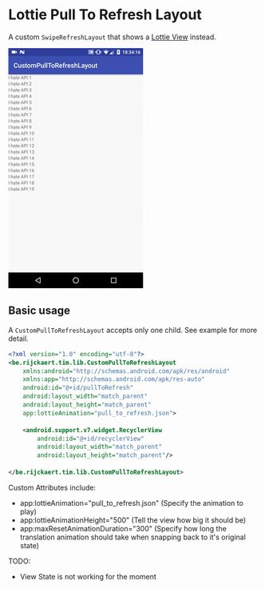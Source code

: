 # Lottie Pull To Refresh Layout

A custom `SwipeRefreshLayout` that shows a [Lottie View](https://github.com/airbnb/lottie-android) instead.

<img src="img/example.gif"></img>

## Basic usage

A `CustomPullToRefreshLayout` accepts only one child.
See example for more detail.

```xml
<?xml version="1.0" encoding="utf-8"?>
<be.rijckaert.tim.lib.CustomPullToRefreshLayout
    xmlns:android="http://schemas.android.com/apk/res/android"
    xmlns:app="http://schemas.android.com/apk/res-auto"
    android:id="@+id/pullToRefresh"
    android:layout_width="match_parent"
    android:layout_height="match_parent"
    app:lottieAnimation="pull_to_refresh.json">

    <android.support.v7.widget.RecyclerView
        android:id="@+id/recyclerView"
        android:layout_width="match_parent"
        android:layout_height="match_parent"/>

</be.rijckaert.tim.lib.CustomPullToRefreshLayout>
```

Custom Attributes include:

* app:lottieAnimation="pull_to_refresh.json" (Specify the animation to play)
* app:lottieAnimationHeight="500" (Tell the view how big it should be)
* app:maxResetAnimationDuration="300" (Specify how long the translation animation should take when snapping back to it's original state)

TODO:
* View State is not working for the moment